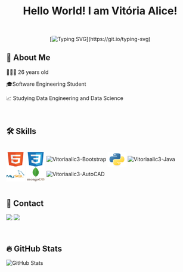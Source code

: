 <h1 align="center" >  Hello World! I am Vitória Alice! <br>  </h1>

<br>

<div align="center">

[![Typing SVG](https://readme-typing-svg.herokuapp.com?font=Fira+Code&duration=4883&pause=949&color=EEAD2D&center=true&width=500&lines=Welcome+to+my+GitHub+Profile!)](https://git.io/typing-svg)
</div>




## 🚀 About Me
👩🏽‍💻 26 years old

🎓Software Engineering Student

📈 Studying Data Engineering and Data Science


<br>


## 🛠 Skills


<div style="display: inline_block"><br>

  <img align="center" alt="Vitoriaalic3-HTML" height="40" width="50" src="https://raw.githubusercontent.com/devicons/devicon/master/icons/html5/html5-original.svg">
  <img align="center" alt="Vitoriaalic3-CSS" height="40" width="50" src="https://raw.githubusercontent.com/devicons/devicon/master/icons/css3/css3-original.svg">
  <img align="center" alt="Vitoriaalic3-Bootstrap" height="40" width="50" src="https://raw.githubusercontent.com/jmnote/z-icons/master/svg/bootstrap.svg"> 
  <img align="center" alt="Vitoriaalic3-Python" height="40" width="50" src="https://raw.githubusercontent.com/devicons/devicon/master/icons/python/python-original.svg">
 <img align="center" alt="Vitoriaalic3-Java" height="40" width="50" src="https://raw.githubusercontent.com/jmnote/z-icons/master/svg/java.svg">
  <img align="center" alt="Vitoriaalic3-MySQL" height="40" width="50" src="https://raw.githubusercontent.com/devicons/devicon/1119b9f84c0290e0f0b38982099a2bd027a48bf1/icons/mysql/mysql-original-wordmark.svg">
  <img align="center" alt="Vitoriaalic3-MongoDB" height="40" width="50" src="https://raw.githubusercontent.com/devicons/devicon/1119b9f84c0290e0f0b38982099a2bd027a48bf1/icons/mongodb/mongodb-original-wordmark.svg">  
  <img align="center" alt="Vitoriaalic3-AutoCAD" height="40" width="90" src="https://upload.wikimedia.org/wikipedia/commons/thumb/0/08/AutoCad_logo.svg/1280px-AutoCad_logo.svg.png">



</div>
<br>





## 🔗 Contact
<div> 
 
  <a href = "mailto:vitoriaalic3@gmail.com"><img src="https://img.shields.io/badge/-Gmail-EEAD2D?style=for-the-badge&logo=gmail&logoColor=white" target="_blank"></a>
  <a href="https://www.linkedin.com/in/vitoria-alice-dos-santos-oliveira/" target="_blank"><img src="https://img.shields.io/badge/-LinkedIn-EEAD2D?style=for-the-badge&logo=linkedin&logoColor=white" target="_blank"></a> 
  
</div>
<br> 

## 🔥 GitHub Stats
![GitHub Stats](https://github-readme-stats.vercel.app/api?username=VITORIAALIC3&theme=great-gatsby&hide_title=true&hide=stars)
